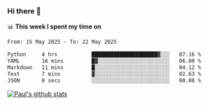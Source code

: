 ### Hi there 👋

📊 **This week I spent my time on**
<!--START_SECTION:waka-->

```txt
From: 15 May 2025 - To: 22 May 2025

Python     4 hrs           █████████████████████▓░░░   87.16 %
YAML       16 mins         █▓░░░░░░░░░░░░░░░░░░░░░░░   06.00 %
Markdown   11 mins         █░░░░░░░░░░░░░░░░░░░░░░░░   04.12 %
Text       7 mins          ▓░░░░░░░░░░░░░░░░░░░░░░░░   02.63 %
JSON       0 secs          ░░░░░░░░░░░░░░░░░░░░░░░░░   00.08 %
```

<!--END_SECTION:waka-->


[![Paul's github stats](https://github-readme-stats.vercel.app/api?username=mickeyouyou&theme=dracula&show_icons=true)](https://github.com/anuraghazra/github-readme-stats)
